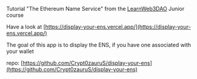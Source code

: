 Tutorial "The Ethereum Name Service" from the [LearnWeb3DAO](https://learnweb3.io) Junior course

Have a look at [https://display-your-ens.vercel.app/](https://display-your-ens.vercel.app/)

The goal of this app is to display the ENS, if you have one associated with your wallet

repo: [https://github.com/Crypt0zauruS/display-your-ens](https://github.com/Crypt0zauruS/display-your-ens)
